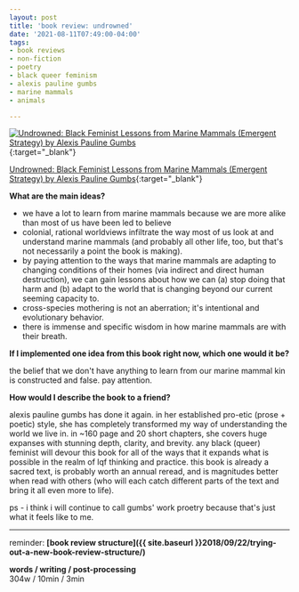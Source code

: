 ```yaml
---
layout: post
title: 'book review: undrowned'
date: '2021-08-11T07:49:00-04:00'
tags:
- book reviews
- non-fiction
- poetry
- black queer feminism
- alexis pauline gumbs
- marine mammals
- animals

--- 
```



[![Undrowned: Black Feminist Lessons from Marine Mammals (Emergent Strategy) by Alexis Pauline Gumbs](https://i.gr-assets.com/images/S/compressed.photo.goodreads.com/books/1592892185l/53843459.jpg)](https://www.goodreads.com/book/show/53843459-undrowned){:target="_blank"}

[Undrowned: Black Feminist Lessons from Marine Mammals (Emergent Strategy) by Alexis Pauline Gumbs](https://www.goodreads.com/book/show/53843459-undrowned){:target="_blank"}

<b>What are the main ideas?</b> 

* we have a lot to learn from marine mammals because we are more alike than most of us have been led to believe
* colonial, rational worldviews infiltrate the way most of us look at and understand marine mammals (and probably all other life, too, but that's not necessarily a point the book is making). 
* by paying attention to the ways that marine mammals are adapting to changing conditions of their homes (via indirect and direct human destruction), we can gain lessons about how we can (a) stop doing that harm and (b) adapt to the world that is changing beyond our current seeming capacity to. 
* cross-species mothering is not an aberration; it's intentional and evolutionary behavior. 
* there is immense and specific wisdom in how marine mammals are with their breath. 


<b>If I implemented one idea from this book right now, which one would it be?</b>


the belief that we don't have anything to learn from our marine mammal kin is constructed and false. pay attention. 


<b>How would I describe the book to a friend?</b>

alexis pauline gumbs has done it again. in her established pro-etic (prose + poetic) style, she has completely transformed my way of understanding the world we live in. in ~160 page and 20 short chapters, she covers huge expanses with stunning depth, clarity, and brevity. any black (queer) feminist will devour this book for all of the ways that it expands what is possible in the realm of lqf thinking and practice. this book is already a sacred text, is probably worth an annual reread, and is magnitudes better when read with others (who will each catch different parts of the text and bring it all even more to life). 

ps - i think i will continue to call gumbs' work proetry because that's just what it feels like to me. 

---

reminder: **[book review structure]({{ site.baseurl }}2018/09/22/trying-out-a-new-book-review-structure/)**


<!-- &#042; = asterisk -->
<!-- &#039; = single quote '-->

**words / writing / post-processing**  
304w / 10min / 3min